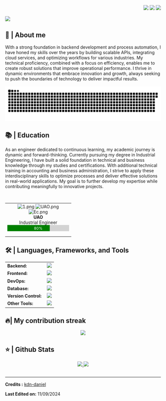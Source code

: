 <div align="right">
<a style="text-decoration: none" target="_blank"href="https://github.com/kdn-daniel">
<img src="https://visitor-badge.laobi.icu/badge?page_id=kdn-daniel.kdn-daniel&left_color=gray&right_color=blue&left_text=Coders%20visitors">
</a>
<a style="text-decoration: none" target="_blank" href="[https://twitter.com/codediazsergio](https://www.instagram.com/kdn_daniel_/)" >
<img width="60"src="https://img.shields.io/twitter/follow/chipro?label=Follow&style=social">
</a>
<a style="text-decoration: none" target="_blank" href="https://www.linkedin.com/in/kdn-daniel/" >
<img width="70"src="https://img.shields.io/badge/-Connect-blue?style=flat&logo=Linkedin&logoColor=white">
</a>
</div>

<br>

<img src="https://readme-typing-svg.herokuapp.com/?font=Roboto&weight=900&size=40=true&vCenter=true&width=500&height=70&duration=4000&color=B3B3B3&lines=Hi+There!+👋;+I'm+Daniel+Díaz!;" />

<h2>📖 | About me</h2> 
With a strong foundation in backend development and process automation, I have honed my skills over the years by building scalable APIs, integrating cloud services, and optimizing workflows for various industries. My technical proficiency, combined with a focus on efficiency, enables me to create robust solutions that improve operational performance. I thrive in dynamic environments that embrace innovation and growth, always seeking to push the boundaries of technology to deliver impactful results.

<div align="center">
  <br>
  <img alt="snake eating my contributions" src="https://raw.githubusercontent.com/codediaz/codediaz/output/github-contribution-grid-snake.svg" />
  <br/>
</div>

<h2>📚 | Education</h2>
<p>As an engineer dedicated to continuous learning, my academic journey is dynamic and forward-thinking. Currently pursuing my degree in Industrial Engineering, I have built a solid foundation in technical and business knowledge through my studies and certifications. With additional technical training in accounting and business administration, I strive to apply these interdisciplinary skills to optimize processes and deliver effective solutions in real-world applications. My goal is to further develop my expertise while contributing meaningfully to innovative projects.</p><br>

<div align="center">
  <table style="margin-left: auto; margin-right: auto;">
    <tr>
      <td align="center">
        <img src="https://thumbs4.imagebam.com/7d/3e/66/MESRJTA_t.png" height="40" alt="1.png"/>
        <img src="https://thumbs4.imagebam.com/51/24/42/MEVTD0I_t.png" width="90" alt="UAO.png"/><br>
        <img src="https://thumbs4.imagebam.com/d7/6e/91/MESRJ8U_t.png" height="20" alt="Ec.png"/><br>
        <strong>UAO</strong><br>Industrial Engineer<br>
        <svg width="200" height="30">
  <rect width="100%" height="20" fill="lightgray" />
  <rect width="80%" height="20" fill="green">
    <animate attributeName="width" from="0%" to="80%" dur="2s" fill="freeze" />
  </rect>
  <text x="100" y="15" fill="white" font-size="12" text-anchor="middle">80%</text>
</svg>
    </tr>
  </table>
</div>

<h2>🛠️ | Languages, Frameworks, and Tools </h2>
<div align="center">
  <table>
    <tr>
        <td style="font-weight: bold; padding-right: 10px; vertical-align: center; border: none;">Backend:</td>
        <td><img height="40" src="https://skillicons.dev/icons?i=python,js,nodejs,java,anaconda,opencv,php,laravel"/></td>
    </tr>
    <tr>
        <td style="font-weight: bold; padding-right: 10px; vertical-align: center;">Frontend:</td>
        <td><img height="40" src="https://skillicons.dev/icons?i=react,nextjs,js,bootstrap,html,css,ts,angular"/></td>
    </tr>
    <tr>
        <td style="font-weight: bold; padding-right: 10px; vertical-align: center; border: none;">DevOps:</td>
        <td><img height="40" src="https://skillicons.dev/icons?i=aws,docker,cloudflare,gcp,azure,githubactions,terraform,kubernetes"/></td>
    </tr>
    <tr>
        <td style="font-weight: bold; padding-right: 10px; vertical-align: center; border: none;">Database:</td>
        <td><img height="40" src="https://skillicons.dev/icons?i=mysql,postgresql,firebase,mongodb,graphql,redis,supabase"/></td>
    </tr>
    <tr>
        <td style="font-weight: bold; padding-right: 10px; vertical-align: center; border: none;">Version Control:</td>
        <td><img height="40" src="https://skillicons.dev/icons?i=github,gitlab,bitbucket"/></td>
    </tr>
    <tr>
        <td style="font-weight: bold; padding-right: 10px; vertical-align: center; border: none;">Other Tools:</td>
        <td><img height="40" src="https://skillicons.dev/icons?i=selenium,vscode,gmail,notion,ps,rocket,tensorflow"/></td>
    </tr>
  </table>
</div>

<h2>🔥| My contribution streak</h2>
<p align="center">
  <a href="https://github.com/DenverCoder1/github-readme-streak-stats">
    <img src="https://github-readme-streak-stats.herokuapp.com/?user=kdn-daniel#version3"/>
  </a>
</p>

<h2>⭐ | Github Stats </h2>

<div align="center">
<a href="https://github.com/kdn-daniel-diaz">
<img height="180em" src="https://github-readme-stats.vercel.app/api?username=kdn-daniel&show_icons=true&theme=default&include_all_commits=true&count_private=true"/>
<img height="180em" src="https://github-readme-stats.vercel.app/api/top-langs/?username=kdn-daniel&layout=compact&langs_count=7&theme=default"/></a>
</div>


<br>

------
**Credits :** [kdn-daniel](https://github.com/kdn-daniel)

**Last Edited on:** 11/09/2024
